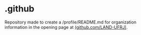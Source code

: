 # .github
Repository made to create a /profile/README.md for organization information in the opening page at [(github.com/LAND-UFRJ)](github.com/LAND-UFRJ). 
